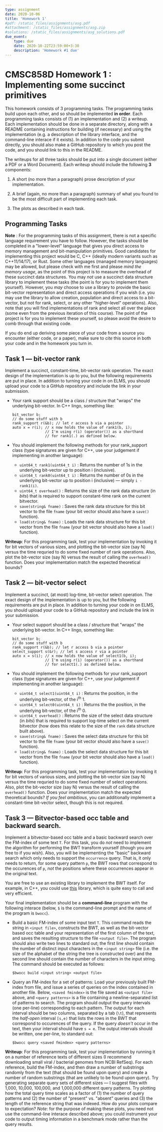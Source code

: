```yaml
---
type: assignment
date: 2020-10-06
title: 'Homework 1'
#pdf: /static_files/assignments/asg.pdf
#attachment: /static_files/assignments/asg.zip
#solutions: /static_files/assignments/asg_solutions.pdf
due_event: 
    type: due
    date: 2020-10-22T23:59:00+3:30
    description: 'Homework #1 due'
---
```


# CMSC858D Homework 1 : Implementing some succinct primitives

This homework consists of 3 programming tasks.  The programming tasks build upon each other, and so should be implemented **in order**.  Each programming tasks consists of (1) an implementation and (2) a writeup.  Each implementation should be done in a separate directory, along with a README containing instructions for building (if necessary) and using the implementation (e.g. a description of the library interface, and the command-line interace if it exists).  In addition to the code you submit directly, you should also make a GitHub repository to which you post the code, and you should link to this in the README.

The writeups for all three tasks should be put into a single document (either a PDF or a Word Document).  Each writeup should include the following **3** components:
    
1. A short (no more than a paragraph) prose description of your implementation.

2. A brief (again, no more than a paragraph) summary of what you found to be the most difficult part of implementing each task.

3. The plots as described in each task.

## Programming Tasks

**Note** : For the programming tasks of this assignment, there is not a specific language requirement you have to follow.  However, the tasks should be completed in a "lower-level" language that gives you direct access to memory management and bit-manipulation primitives.  Good candidates for implementing this project would be C, C++ (ideally modern variants such as C++11/14/17), or Rust.  Some other languages (managed memory languages) may be allowed, but please check with me first and please _mind the memory usage_, as the point of this project is to measure the overhead of these succinct data structures.  You may _not_ use a succinct data structure library to implement these tasks (the point is for you to implement them yourself).  However, you _may_ choose to use a library to provide the basic bit-vector representation and direct access operations if you wish (i.e. you may use the library to allow creation, population and direct access to a bit-vector, but not for rank, select, or any other "higher-level" operations).  Also, note that you will find implementations of rank and select all over the place (some even from the previous iteration of this course).  The point of the project is for you to implement these yourself, so please avoid the desire to comb through that existing code.

If you do end up deriving some piece of your code from a source you encounter (either code, or a paper), make sure to _cite_ this source in both your code and in the homework you turn in.

## Task 1 — bit-vector rank

 Implement a succinct, constant-time, bit-vector rank operation.  The exact design of the implementation is up to you, but the following requirements are put in place.  In addition to turning your code in on ELMS, you should upload your code to a GitHub repository and include the link in your submission.
 
 * Your rank support should be a class / structure that "wraps" the underlying bit-vector.  In C++ lingo, something like:

    ```
    bit_vector b;
    // do some stuff with b
    rank_support r(&b); // let r access b via a pointer
    auto x = r(i); // x now holds the value of rank1(b, i);
                   // I'm using r(i) (operator()) as a shorthand
                   // for rank1(.) as defined below.
    ```
    
  * You should implement the following methods for your rank_support class (type signatures are given for C++, use your judgement if implementing in another language):
      
      * `uint64_t rank1(uint64_t i)` : Returns the number of 1s in the underlying bit-vector up to position i (inclusive).
      * `uint64_t rank0(uint64_t i)` : Returns the number of 0s in the underlying bit-vector up to position i (inclusive) — simply `i - rank1(i)`.
      * `uint64_t overhead()` : Returns the size of the rank data structure (in _bits_) that is required to support constant-time rank on the current bitvector.
      * `save(string& fname)` : Saves the rank data structure for this bit vector to the file `fname` (your bit vector should also have a `save()` function).
      * `load(string& fname)` : Loads the rank data structure for this bit vector from the file `fname` (your bit vector should also have a `load()` function).

 **Writeup**: For this programming task, test your implementation by invoking it for bit vectors of various sizes, and plotting the bit-vector size (say N) versus the time requried to do some fixed number of rank operations.  Also, plot the bit-vector size (say N) versus the result of calling the `overhead()` function.  Does your implementation match the expected theoretical bounds?
 
 
## Task 2 — bit-vector select

 Implement a succinct, (at most) log-time, bit-vector select operation.  The exact design of the implementation is up to you, but the following requirements are put in place.  In addition to turning your code in on ELMS, you should upload your code to a GitHub repository and include the link in your submission.
 
 * Your select support should be a class / structure that "wraps" the underlying bit-vector.  In C++ lingo, something like:

    ```
    bit_vector b;
    // do some stuff with b
    rank_support r(&b); // let r access b via a pointer
    select_support s(&r); // let s access r via a pointer
    auto x = s(i); // x now holds the value of select1(b, i);
                   // I'm using r(i) (operator()) as a shorthand
                   // for select1(.) as defined below.
    ```
    
  * You should implement the following methods for your rank_support class (type signatures are given for C++, use your judgement if implementing in another language):
      
      * `uint64_t select1(uint64_t i)` : Returns the position, in the underlying bit-vector, of the i<sup>th</sup> 1.
      * `uint64_t select0(uint64_t i)` : Returns the the position, in the underlying bit-vector, of the i<sup>th</sup> 0.
      * `uint64_t overhead()` : Returns the size of the select data structure (in _bits_) that is required to support log-time select on the current bitvector (how does this relate to the size of the `rank` data structure built above).
      * `save(string& fname)` : Saves the select data structure for this bit vector to the file `fname` (your bit vector should also have a `save()` function).
      * `load(string& fname)` : Loads the select data structure for this bit vector from the file `fname` (your bit vector should also have a `load()` function).


 **Writeup**: For this programming task, test your implementation by invoking it for bit vectors of various sizes, and plotting the bit-vector size (say N) versus the time requried to do some fixed number of select operations.  Also, plot the bit-vector size (say N) versus the result of calling the `overhead()` function.  Does your implementation match the expected theoretical bounds?  _If you feel ambitious_, you can additionally implement a constant-time bit-vector select, though this is not required.
 

## Task 3 — Bitvector-based occ table and backward search.

 Implement a bitvector-based occ table and a basic backward search over the FM-index of some text `T`.  For this task, you do _not_ need to implement the algorithm for performing the BWT 
 transform yourself (though you are free to if you wish).  Also, you will be implementing the "basic" backward search which only needs to support the `occurrence` query.  That is, 
 it only needs to return, for some query pattern `p`, the BWT rows that correspond to the occurences of `p`, *not* the positions where these occurrences appear in the original text. 

 You are free to use an existing library to implement the BWT itself.  For example, in C++, you could use [this](https://github.com/kurpicz/saca-bench/tree/master/libdivsufsort) library, 
 which is quite easy to call and very efficient.


 Your final implementation should be a **command-line** program with the following interace (below, `$` is the command-line prompt and the name of the program is `bwocc`).
 
  * Build a basic FM-index of some input text `T`.  This command reads the string in `<input file>`, constructs the BWT, as well as the bit-vector based occ table and your representation of the first column of the text, and saves the resulting structure to the file `<output file>`.  The program should also write two lines to standard out; the first line should contain the number of distinct input characters in the `<input string>` file (i.e. the size of the alphabet of the string the tree is constructed over) and the second line should contain the number of characters in the input string.  The command should be executed as follows:
  
     `$bwocc build <input string> <output file>`
 
 * Query an FM-index for a set of patterns: Load your previously built FM-index from file, and issue a series of queries on the index contained in another file.  Below, `<saved fmindex>` is the file saved as `<output file>` above, and `<query patterns>` is a file containing a newline-separated list of patterns to search. The program should output the query intervals (one per-line) corresponding to each pattern.  The output for each interval should be two columns, separated by a tab (`\t`), that represents the *half-open* interval `[s,e)` that lists the rows in the BWT that correspond to occurences of the query.  If the query _doesn't_ occur in the text, then your interval should have `s = e`.  The output intervals should be written, one per-line, to standard out:

      `$bwocc query <saved fmindex> <query patterns>`


 **Writeup**: For this programming task, test your implementation by running it on a number of reference texts of different sizes (I recommend downloading small viral / bacterial genomes from NCBI RefSeq).  For each reference, build the FM-index, and then draw a number of substrings randomly from the text (that should be found upon query) and create a number of random substrings (that are unlikely to be found upon query).  Try generating separate query sets of different sizes — I suggest files with 1,000, 10,000, 100,000, and 1,000,000 different query patterns.  Try plotting how the total query time scales as a factor of (1) the number of query patterns and (2) the number of "present" vs. "absent" queries and (3) the length of the reference string that was indexed.  How do your plots compare to expectation? *Note*: for the purpose of making these plots, you need not use the command-line interace described above; you could instrument your code to output timing information in a benchmark mode rather than the query results.